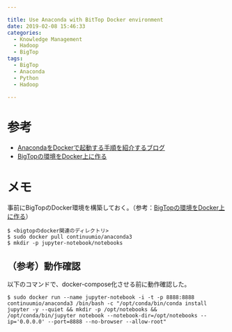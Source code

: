 ```yaml
---

title: Use Anaconda with BitTop Docker environment
date: 2019-02-08 15:46:33
categories:
  - Knowledge Management
  - Hadoop
  - BigTop
tags:
  - BigTop
  - Anaconda
  - Python
  - Hadoop

---
```


# 参考

* [AnacondaをDockerで起動する手順を紹介するブログ]
* [BigTopの環境をDocker上に作る]

[AnacondaをDockerで起動する手順を紹介するブログ]: https://qiita.com/yaiwase/items/3a58313e028315004a56
[BigTopの環境をDocker上に作る]: https://dobachi.github.io/memo-blog/2019/02/07/Create-BigTop-environment-on-Docker/

# メモ

事前にBigTopのDocker環境を構築しておく。（参考：[BigTopの環境をDocker上に作る]）

```
$ <bigtopのdocker関連のディレクトリ>
$ sudo docker pull continuumio/anaconda3
$ mkdir -p jupyter-notebook/notebooks
```

## （参考）動作確認
以下のコマンドで、docker-compose化させる前に動作確認した。

```
$ sudo docker run --name jupyter-notebook -i -t -p 8888:8888 continuumio/anaconda3 /bin/bash -c "/opt/conda/bin/conda install jupyter -y --quiet && mkdir -p /opt/notebooks && /opt/conda/bin/jupyter notebook --notebook-dir=/opt/notebooks --ip='0.0.0.0' --port=8888 --no-browser --allow-root"
```
